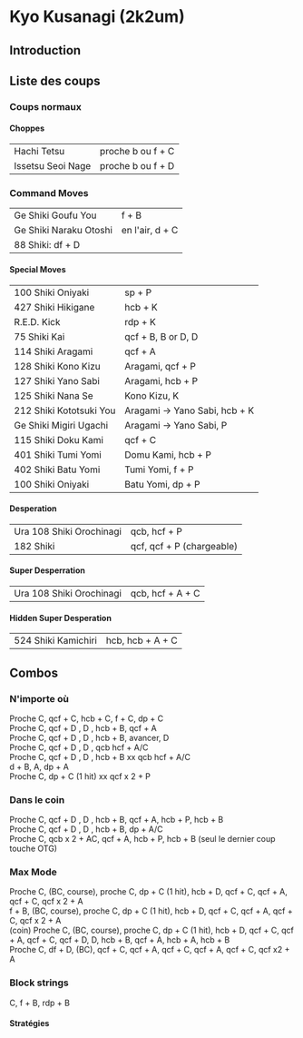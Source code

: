 # Kyo Kusanagi (2k2um)

## Introduction

## Liste des coups

### Coups normaux

#### Choppes

|                   |                   |
|-------------------|-------------------|
| Hachi Tetsu       | proche b ou f + C |
| Issetsu Seoi Nage | proche b ou f + D |

### Command Moves

|                        |                 |
|------------------------|-----------------|
| Ge Shiki Goufu You     | f + B           |
| Ge Shiki Naraku Otoshi | en l'air, d + C |
| 88 Shiki: df + D       |                 |

#### Special Moves

|                         |                                |
|-------------------------|--------------------------------|
| 100 Shiki Oniyaki       | sp + P                         |
| 427 Shiki Hikigane      | hcb + K                        |
| R.E.D. Kick             | rdp + K                        |
| 75 Shiki Kai            | qcf + B, B or D, D             |
| 114 Shiki Aragami       | qcf + A                        |
| 128 Shiki Kono Kizu     | Aragami, qcf + P               |
| 127 Shiki Yano Sabi     | Aragami, hcb + P               |
| 125 Shiki Nana Se       | Kono Kizu, K                   |
| 212 Shiki Kototsuki You | Aragami -\> Yano Sabi, hcb + K |
| Ge Shiki Migiri Ugachi  | Aragami -\> Yano Sabi, P       |
| 115 Shiki Doku Kami     | qcf + C                        |
| 401 Shiki Tumi Yomi     | Domu Kami, hcb + P             |
| 402 Shiki Batu Yomi     | Tumi Yomi, f + P               |
| 100 Shiki Oniyaki       | Batu Yomi, dp + P              |

#### Desperation

|                          |                           |
|--------------------------|---------------------------|
| Ura 108 Shiki Orochinagi | qcb, hcf + P              |
| 182 Shiki                | qcf, qcf + P (chargeable) |

#### Super Desperration

|                          |                  |
|--------------------------|------------------|
| Ura 108 Shiki Orochinagi | qcb, hcf + A + C |

#### Hidden Super Desperation

|                     |                  |
|---------------------|------------------|
| 524 Shiki Kamichiri | hcb, hcb + A + C |

## Combos

### N'importe où

Proche C, qcf + C, hcb + C, f + C, dp + C  
Proche C, qcf + D , D , hcb + B, qcf + A  
Proche C, qcf + D , D , hcb + B, avancer, D  
Proche C, qcf + D , D , qcb hcf + A/C  
Proche C, qcf + D , D , hcb + B xx qcb hcf + A/C  
d + B, A, dp + A  
Proche C, dp + C (1 hit) xx qcf x 2 + P

### Dans le coin

Proche C, qcf + D , D , hcb + B, qcf + A, hcb + P, hcb + B  
Proche C, qcf + D , D , hcb + B, dp + A/C  
Proche C, qcb x 2 + AC, qcf + A, hcb + P, hcb + B (seul le dernier coup
touche OTG)  

### Max Mode

Proche C, (BC, course), proche C, dp + C (1 hit), hcb + D, qcf + C,
qcf + A, qcf + C, qcf x 2 + A  
f + B, (BC, course), proche C, dp + C (1 hit), hcb + D, qcf + C, qcf +
A, qcf + C, qcf x 2 + A  
(coin) Proche C, (BC, course), proche C, dp + C (1 hit), hcb + D, qcf +
C, qcf + A, qcf + C, qcf + D, D, hcb + B, qcf + A, hcb + A, hcb + B  
Proche C, df + D, (BC), qcf + C, qcf + A, qcf + C, qcf + A, qcf + C, qcf
x2 + A  

### Block strings

C, f + B, rdp + B  

#### Stratégies
